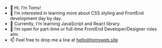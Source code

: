 - 👋  Hi, I’m Toms!
- 👀  I’m interested in learning more about CSS styling and FrontEnd development day by day.
- 🌱  Currently, I'm learning JavaScript and React library.
- 💞️  I’m open for part-time or full-time FrontEnd Developer/Designer roles atm.
- 📫  Feel free to drop me a line at hello@tomsweb.site

<!---
ph4ntom5/ph4ntom5 is a ✨ special ✨ repository because its `README.md` (this file) appears on your GitHub profile.
You can click the Preview link to take a look at your changes.
--->
